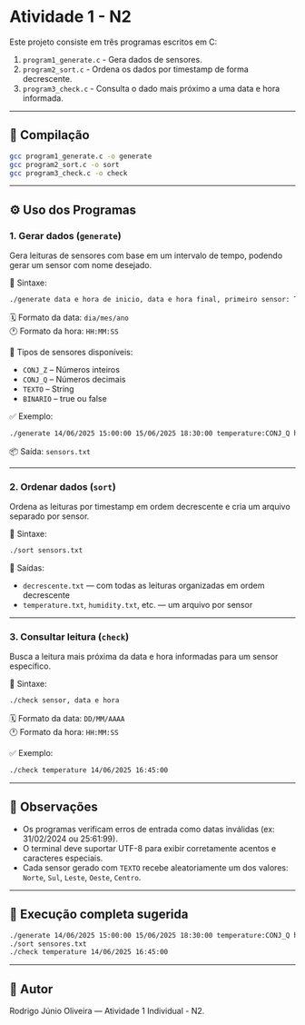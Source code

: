 
# Atividade 1 - N2 

Este projeto consiste em três programas escritos em C:

1. `program1_generate.c` - Gera dados de sensores.
2. `program2_sort.c` - Ordena os dados por timestamp de forma decrescente.
3. `program3_check.c` - Consulta o dado mais próximo a uma data e hora informada.

---

## 🧰 Compilação

```bash
gcc program1_generate.c -o generate
gcc program2_sort.c -o sort
gcc program3_check.c -o check
```

---

## ⚙️ Uso dos Programas

### 1. Gerar dados (`generate`)

Gera leituras de sensores com base em um intervalo de tempo, podendo gerar um sensor com nome desejado.

📌 Sintaxe:

```bash
./generate data e hora de inicio, data e hora final, primeiro sensor: TIPO, segundo sensor: TIPO ...
```

🗓️ Formato da data: `dia/mes/ano`  
🕐 Formato da hora: `HH:MM:SS`

🔢 Tipos de sensores disponíveis:

- `CONJ_Z` – Números inteiros
- `CONJ_Q` – Números decimais
- `TEXTO`  – String
- `BINARIO` – true ou false

✅ Exemplo:

```bash
./generate 14/06/2025 15:00:00 15/06/2025 18:30:00 temperature:CONJ_Q humidity:CONJ_Z warning:TEXTO status:BINARIO
```

📦 Saída: `sensors.txt`

---

### 2. Ordenar dados (`sort`)

Ordena as leituras por timestamp em ordem decrescente e cria um arquivo separado por sensor.

📌 Sintaxe:

```bash
./sort sensors.txt
```

📁 Saídas:

- `decrescente.txt` — com todas as leituras organizadas em ordem decrescente
- `temperature.txt`, `humidity.txt`, etc. — um arquivo por sensor

---

### 3. Consultar leitura (`check`)

Busca a leitura mais próxima da data e hora informadas para um sensor específico.

📌 Sintaxe:

```bash
./check sensor, data e hora
```

🗓️ Formato da data: `DD/MM/AAAA`  
🕐 Formato da hora: `HH:MM:SS`

✅ Exemplo:

```bash
./check temperature 14/06/2025 16:45:00
```

---

## 📝 Observações

- Os programas verificam erros de entrada como datas inválidas (ex: 31/02/2024 ou 25:61:99).
- O terminal deve suportar UTF-8 para exibir corretamente acentos e caracteres especiais.
- Cada sensor gerado com `TEXTO` recebe aleatoriamente um dos valores: `Norte`, `Sul`, `Leste`, `Oeste`, `Centro`.

---

## 🧪 Execução completa sugerida

```bash
./generate 14/06/2025 15:00:00 15/06/2025 18:30:00 temperature:CONJ_Q humidity:CONJ_Z warning:TEXTO status:BINARIO
./sort sensores.txt
./check temperature 14/06/2025 16:45:00
``` 

---

## 👤 Autor

Rodrigo Júnio Oliveira — Atividade 1 Individual - N2.
